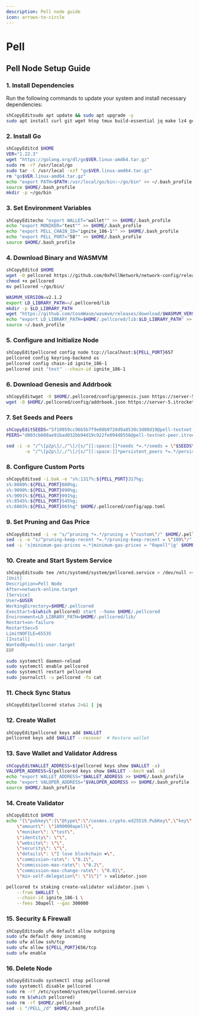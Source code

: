 ```yaml
---
description: Pell node guide
icon: arrows-to-circle
---
```


# Pell

## **Pell Node Setup Guide**

### **1. Install Dependencies**

Run the following commands to update your system and install necessary dependencies:

```sh
shCopyEditsudo apt update && sudo apt upgrade -y
sudo apt install curl git wget htop tmux build-essential jq make lz4 gcc unzip -y
```

### **2. Install Go**

```sh
shCopyEditcd $HOME
VER="1.22.3"
wget "https://golang.org/dl/go$VER.linux-amd64.tar.gz"
sudo rm -rf /usr/local/go
sudo tar -C /usr/local -xzf "go$VER.linux-amd64.tar.gz"
rm "go$VER.linux-amd64.tar.gz"
echo "export PATH=$PATH:/usr/local/go/bin:~/go/bin" >> ~/.bash_profile
source $HOME/.bash_profile
mkdir -p ~/go/bin
```

### **3. Set Environment Variables**

```sh
shCopyEditecho "export WALLET="wallet"" >> $HOME/.bash_profile
echo "export MONIKER="test"" >> $HOME/.bash_profile
echo "export PELL_CHAIN_ID="ignite_186-1"" >> $HOME/.bash_profile
echo "export PELL_PORT="58"" >> $HOME/.bash_profile
source $HOME/.bash_profile
```

### **4. Download Binary and WASMVM**

```sh
shCopyEditcd $HOME
wget -O pellcored https://github.com/0xPellNetwork/network-config/releases/download/v1.2.1/pellcored-v1.2.1-linux-amd64
chmod +x pellcored
mv pellcored ~/go/bin/

WASMVM_VERSION=v2.1.2
export LD_LIBRARY_PATH=~/.pellcored/lib
mkdir -p $LD_LIBRARY_PATH
wget "https://github.com/CosmWasm/wasmvm/releases/download/$WASMVM_VERSION/libwasmvm.$(uname -m).so" -O "$LD_LIBRARY_PATH/libwasmvm.$(uname -m).so"
echo "export LD_LIBRARY_PATH=$HOME/.pellcored/lib:$LD_LIBRARY_PATH" >> ~/.bash_profile
source ~/.bash_profile
```

### **5. Configure and Initialize Node**

```sh
shCopyEditpellcored config node tcp://localhost:${PELL_PORT}657
pellcored config keyring-backend os
pellcored config chain-id ignite_186-1
pellcored init "test" --chain-id ignite_186-1
```

### **6. Download Genesis and Addrbook**

```sh
shCopyEditwget -O $HOME/.pellcored/config/genesis.json https://server-5.itrocket.net/testnet/pell/genesis.json
wget -O $HOME/.pellcored/config/addrbook.json https://server-5.itrocket.net/testnet/pell/addrbook.json
```

### **7. Set Seeds and Peers**

```sh
shCopyEditSEEDS="5f10959cc96b5b7f9e08b9720d9a8530c3d08d19@pell-testnet-seed.itrocket.net:58656"
PEERS="d003cb808ae91bad032bb94d19c922fe094d8556@pell-testnet-peer.itrocket.net:58656,28c0fcd184c31ac7f3e2b3a91ae60dedc086b0c3@94.130.204.227:26656,1189d15c84a5b79a95cdf0cc65d007c6aa85b66d@49.12.82.124:26656,f9decf3cb78d88581d6c3c14828cb906a75fd060@95.216.97.238:26656,32fac46251436c7bee07b9aa5571f69b5fb765f4@193.34.212.164:57656"

sed -i -e "/^\[p2p\]/,/^\[/{s/^[[:space:]]*seeds *=.*/seeds = \"$SEEDS\"/}" \
       -e "/^\[p2p\]/,/^\[/{s/^[[:space:]]*persistent_peers *=.*/persistent_peers = \"$PEERS\"/}" $HOME/.pellcored/config/config.toml
```

### **8. Configure Custom Ports**

```sh
shCopyEditsed -i.bak -e "s%:1317%:${PELL_PORT}317%g;
s%:8080%:${PELL_PORT}080%g;
s%:9090%:${PELL_PORT}090%g;
s%:9091%:${PELL_PORT}091%g;
s%:8545%:${PELL_PORT}545%g;
s%:6065%:${PELL_PORT}065%g" $HOME/.pellcored/config/app.toml
```

### **9. Set Pruning and Gas Price**

```sh
shCopyEditsed -i -e "s/^pruning *=.*/pruning = \"custom\"/" $HOME/.pellcored/config/app.toml 
sed -i -e "s/^pruning-keep-recent *=.*/pruning-keep-recent = \"100\"/" $HOME/.pellcored/config/app.toml
sed -i 's|minimum-gas-prices =.*|minimum-gas-prices = "0apell"|g' $HOME/.pellcored/config/app.toml
```

### **10. Create and Start System Service**

```sh
shCopyEditsudo tee /etc/systemd/system/pellcored.service > /dev/null <<EOF
[Unit]
Description=Pell Node
After=network-online.target
[Service]
User=$USER
WorkingDirectory=$HOME/.pellcored
ExecStart=$(which pellcored) start --home $HOME/.pellcored
Environment=LD_LIBRARY_PATH=$HOME/.pellcored/lib/
Restart=on-failure
RestartSec=5
LimitNOFILE=65535
[Install]
WantedBy=multi-user.target
EOF

sudo systemctl daemon-reload
sudo systemctl enable pellcored
sudo systemctl restart pellcored
sudo journalctl -u pellcored -fo cat
```

### **11. Check Sync Status**

```sh
shCopyEditpellcored status 2>&1 | jq
```

### **12. Create Wallet**

```sh
shCopyEditpellcored keys add $WALLET
pellcored keys add $WALLET --recover  # Restore wallet
```

### **13. Save Wallet and Validator Address**

```sh
shCopyEditWALLET_ADDRESS=$(pellcored keys show $WALLET -a)
VALOPER_ADDRESS=$(pellcored keys show $WALLET --bech val -a)
echo "export WALLET_ADDRESS="$WALLET_ADDRESS >> $HOME/.bash_profile
echo "export VALOPER_ADDRESS="$VALOPER_ADDRESS >> $HOME/.bash_profile
source $HOME/.bash_profile
```

### **14. Create Validator**

```sh
shCopyEditcd $HOME
echo "{\"pubkey\":{\"@type\":\"/cosmos.crypto.ed25519.PubKey\",\"key\":\"$(pellcored comet show-validator | grep -Po '\"key\":\s*\"\K[^"]*')\"},
    \"amount\": \"1000000apell\",
    \"moniker\": \"test\",
    \"identity\": \"\",
    \"website\": \"\",
    \"security\": \"\",
    \"details\": \"I love blockchain ❤️\",
    \"commission-rate\": \"0.1\",
    \"commission-max-rate\": \"0.2\",
    \"commission-max-change-rate\": \"0.01\",
    \"min-self-delegation\": \"1\"}" > validator.json

pellcored tx staking create-validator validator.json \
    --from $WALLET \
    --chain-id ignite_186-1 \
    --fees 30apell --gas 300000
```

### **15. Security & Firewall**

```sh
shCopyEditsudo ufw default allow outgoing 
sudo ufw default deny incoming 
sudo ufw allow ssh/tcp 
sudo ufw allow ${PELL_PORT}656/tcp
sudo ufw enable
```

### **16. Delete Node**

```sh
shCopyEditsudo systemctl stop pellcored
sudo systemctl disable pellcored
sudo rm -rf /etc/systemd/system/pellcored.service
sudo rm $(which pellcored)
sudo rm -rf $HOME/.pellcored
sed -i "/PELL_/d" $HOME/.bash_profile
```
